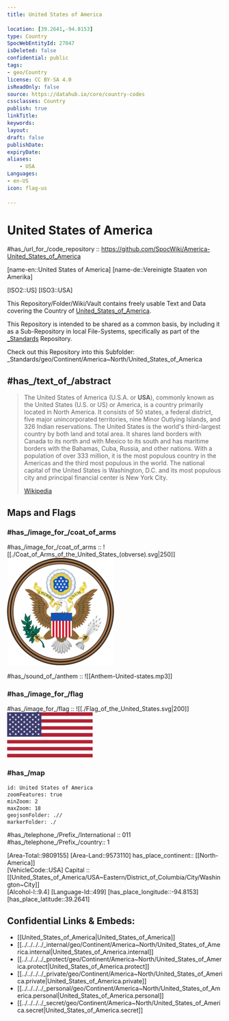 ```yaml
---
title: United States of America

location: [39.2641,-94.8153] 
type: Country
SpocWebEntityId: 27047
isDeleted: false
confidential: public
tags:
- geo/Country
license: CC BY-SA 4.0
isReadOnly: false
source: https://datahub.io/core/country-codes
cssclasses: Country
publish: true
linkTitle: 
keywords: 
layout: 
draft: false
publishDate: 
expiryDate: 
aliases:
    - USA
Languages:
- en-US
icon: flag-us

---
```


# United States of America 

#has_/url_for_/code_repository :: https://github.com/SpocWiki/America-United_States_of_America 

[name-en::United States of America] 
[name-de::Vereinigte Staaten von Amerika] 

[ISO2::US] 
[ISO3::USA] 

This Repository/Folder/Wiki/Vault contains freely usable Text and Data 
covering the Country of [United_States_of_America](https://en.wikipedia.org/wiki/United_States_of_America).   

This Repository is intended to be shared as a common basis, 
by including it as a Sub-Repository in local File-Systems, 
specifically as part of the [\_Standards](https://github.com/SpocWiki/_Standards) Repository. 

Check out this Repository into this Subfolder: 
\_Standards/geo/Continent/America~North/United_States_of_America

## #has_/text_of_/abstract  


> The United States of America (U.S.A. or **USA**), commonly known as the United States (U.S. or US) or America, is a country primarily located in North America. It consists of 50 states, a federal district, five major unincorporated territories, nine Minor Outlying Islands, and 326 Indian reservations. The United States is the world's third-largest country by both land and total area. It shares land borders with Canada to its north and with Mexico to its south and has maritime borders with the Bahamas, Cuba, Russia, and other nations. With a population of over 333 million, it is the most populous country in the Americas and the third most populous in the world. The national capital of the United States is Washington, D.C. and its most populous city and principal financial center is New York City.
>
> [Wikipedia](https://en.wikipedia.org/wiki/United%20States)


## Maps and Flags 

### #has_/image_for_/coat_of_arms 

#has_/image_for_/coat_of_arms :: ![[./Coat_of_Arms_of_the_United_States_(obverse).svg|250]]<img src="./Coat_of_Arms_of_the_United_States_(obverse).svg" width=250/> 

#has_/sound_of_/anthem :: ![[Anthem-United-states.mp3]] 

### #has_/image_for_/flag

#has_/image_for_/flag :: ![[./Flag_of_the_United_States.svg|200]] <img src="./Flag_of_the_United_States.svg" width=200/> 

### #has_/map

```leaflet
id: United States of America
zoomFeatures: true 
minZoom: 2 
maxZoom: 18
geojsonFolder: .//
markerFolder: ./
```

#has_/telephone_/Prefix_/International :: 011
#has_/telephone_/Prefix_/country:: 1 

[Area-Total::9809155] 
[Area-Land::9573110] 
has_place_continent:: [[North-America]]  
[VehicleCode::USA] 
Capital :: [[United_States_of_America/USA~Eastern/District_of_Columbia/City/Washington~City]]  
[Alcohol-l::9.4] 
[Language-Id::499] 
[has_place_longitude::-94.8153]
[has_place_latitude::39.2641]



## Confidential Links & Embeds: 
- [[United_States_of_America|United_States_of_America]] 
- [[../../../../_internal/geo/Continent/America~North/United_States_of_America.internal|United_States_of_America.internal]] 
- [[../../../../_protect/geo/Continent/America~North/United_States_of_America.protect|United_States_of_America.protect]] 
- [[../../../../_private/geo/Continent/America~North/United_States_of_America.private|United_States_of_America.private]] 
- [[../../../../_personal/geo/Continent/America~North/United_States_of_America.personal|United_States_of_America.personal]] 
- [[../../../../_secret/geo/Continent/America~North/United_States_of_America.secret|United_States_of_America.secret]] 
